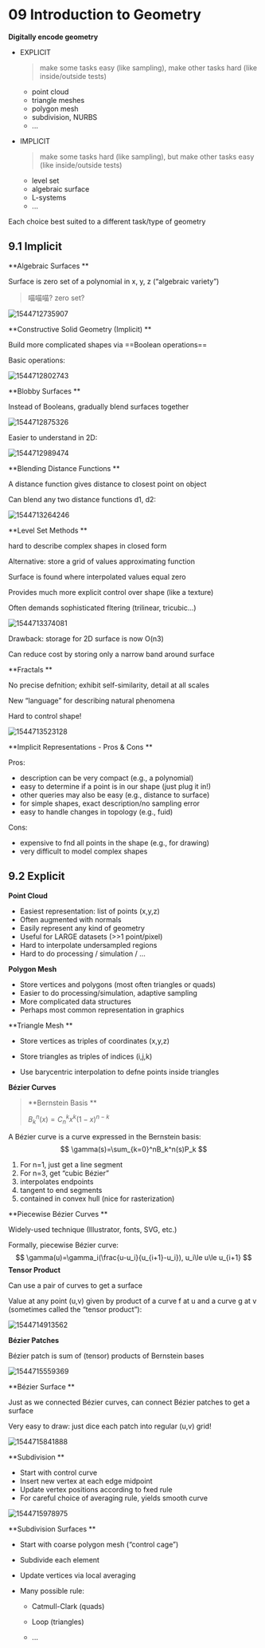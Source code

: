 # 09 Introduction to Geometry

**Digitally encode geometry**

- EXPLICIT

  > make some tasks easy (like sampling), make other tasks hard (like inside/outside tests)

  - point cloud
  - triangle meshes 
  - polygon mesh
  - subdivision, NURBS
  - ...

- IMPLICIT

  > make some tasks hard (like sampling), but make other tasks easy (like inside/outside tests)

  - level set
  - algebraic surface
  - L-systems
  - ...

Each choice best suited to a different task/type of geometry 

## 9.1 Implicit

**Algebraic Surfaces **

Surface is zero set of a polynomial in x, y, z (“algebraic variety”) 

> 喵喵喵? zero set?

![1544712735907](assets/1544712735907.jpg)

**Constructive Solid Geometry (Implicit) **

Build more complicated shapes via ==Boolean operations==

Basic operations: 

![1544712802743](assets/1544712802743.jpg)

**Blobby Surfaces **

Instead of Booleans, gradually blend surfaces together 

![1544712875326](assets/1544712875326.jpg)

Easier to understand in 2D: 

![1544712989474](assets/1544712989474.jpg)

**Blending Distance Functions **

A distance function gives distance to closest point on object 

Can blend any two distance functions d1, d2: 

![1544713264246](assets/1544713264246.jpg)

**Level Set Methods **

hard to describe complex shapes in closed form 

Alternative: store a grid of values approximating function 

Surface is found where interpolated values equal zero 

Provides much more explicit control over shape (like a texture) 

Often demands sophisticated fltering (trilinear, tricubic…) 

![1544713374081](assets/1544713374081.jpg)

Drawback: storage for 2D surface is now O(n3)

Can reduce cost by storing only a narrow band around surface 

**Fractals **

No precise defnition; exhibit self-similarity, detail at all scales 

New “language” for describing natural phenomena 

Hard to control shape! 

![1544713523128](assets/1544713523128.jpg)

**Implicit Representations - Pros & Cons **

Pros:
- description can be very compact (e.g., a polynomial)
- easy to determine if a point is in our shape (just plug it in!)
- other queries may also be easy (e.g., distance to surface)
- for simple shapes, exact description/no sampling error
- easy to handle changes in topology (e.g., fuid)

Cons:
- expensive to fnd all points in the shape (e.g., for drawing)
- very difficult to model complex shapes 

## 9.2 Explicit

**Point Cloud**

- Easiest representation: list of points (x,y,z)
- Often augmented with normals
- Easily represent any kind of geometry
- Useful for LARGE datasets (>>1 point/pixel)
- Hard to interpolate undersampled regions
- Hard to do processing / simulation / … 

**Polygon Mesh**

- Store vertices and polygons (most often triangles or quads) 
- Easier to do processing/simulation, adaptive sampling
- More complicated data structures
- Perhaps most common representation in graphics 

**Triangle Mesh **

- Store vertices as triples of coordinates (x,y,z) 

- Store triangles as triples of indices (i,j,k) 
- Use barycentric interpolation to defne points inside triangles

**Bézier Curves**

> **Bernstein Basis **
>
> $B_k^n(x)=C_n^kx^k(1-x)^{n-k}$

A Bézier curve is a curve expressed in the Bernstein basis: 
$$
\gamma(s)=\sum_{k=0}^nB_k^n(s)P_k
$$

1. For n=1, just get a line segment 
2. For n=3, get “cubic Bézier” 
3. interpolates endpoints
4. tangent to end segments
5. contained in convex hull (nice for rasterization) 

**Piecewise Bézier Curves  **

Widely-used technique (Illustrator, fonts, SVG, etc.) 

Formally, piecewise Bézier curve: 
$$
\gamma(u)=\gamma_i(\frac{u-u_i}{u_{i+1}-u_i}), u_i\le u\le u_{i+1}
$$
**Tensor Product**

Can use a pair of curves to get a surface 

Value at any point (u,v) given by product of a curve f at u and a curve g at v (sometimes called the “tensor product”): 

![1544714913562](assets/1544714913562.jpg)

**Bézier Patches**

Bézier patch is sum of (tensor) products of Bernstein bases 

![1544715559369](assets/1544715559369.jpg)

**Bézier Surface **

Just as we connected Bézier curves, can connect Bézier patches to get a surface 

Very easy to draw: just dice each patch into regular (u,v) grid! 

![1544715841888](assets/1544715841888.jpg)

**Subdivision  **

- Start with control curve
- Insert new vertex at each edge midpoint
- Update vertex positions according to fxed rule
- For careful choice of averaging rule, yields smooth curve 

![1544715978975](assets/1544715978975.jpg)

**Subdivision Surfaces **

- Start with coarse polygon mesh (“control cage”) 

- Subdivide each element 

- Update vertices via local averaging 

- Many possible rule: 

  - Catmull-Clark (quads)

  - Loop (triangles) 
  - ...